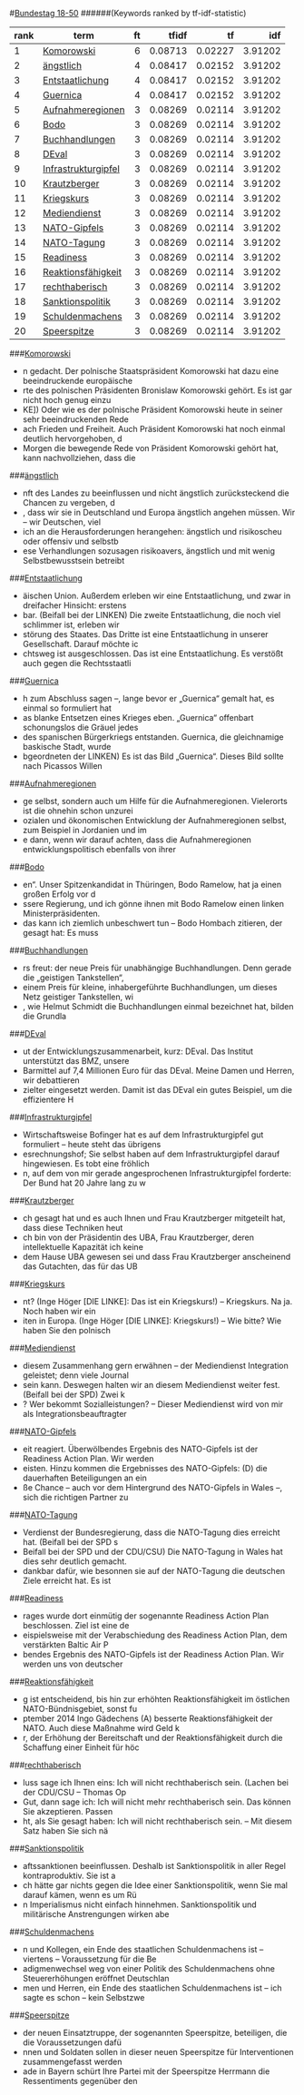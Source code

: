 #<a href='http://dip21.bundestag.de/dip21/btp/18/18050.pdf' target='x'>Bundestag 18-50</a> 
######(Keywords ranked by tf-idf-statistic) 

rank | term | ft | tfidf | tf | idf
--- | --- | ---: | ---: | ---: | ---:
1 | [Komorowski](#komorowski) | 6 | 0.08713 | 0.02227 | 3.91202
2 | [ängstlich](#ängstlich) | 4 | 0.08417 | 0.02152 | 3.91202
3 | [Entstaatlichung](#entstaatlichung) | 4 | 0.08417 | 0.02152 | 3.91202
4 | [Guernica](#guernica) | 4 | 0.08417 | 0.02152 | 3.91202
5 | [Aufnahmeregionen](#aufnahmeregionen) | 3 | 0.08269 | 0.02114 | 3.91202
6 | [Bodo](#bodo) | 3 | 0.08269 | 0.02114 | 3.91202
7 | [Buchhandlungen](#buchhandlungen) | 3 | 0.08269 | 0.02114 | 3.91202
8 | [DEval](#deval) | 3 | 0.08269 | 0.02114 | 3.91202
9 | [Infrastrukturgipfel](#infrastrukturgipfel) | 3 | 0.08269 | 0.02114 | 3.91202
10 | [Krautzberger](#krautzberger) | 3 | 0.08269 | 0.02114 | 3.91202
11 | [Kriegskurs](#kriegskurs) | 3 | 0.08269 | 0.02114 | 3.91202
12 | [Mediendienst](#mediendienst) | 3 | 0.08269 | 0.02114 | 3.91202
13 | [NATO-Gipfels](#nato-gipfels) | 3 | 0.08269 | 0.02114 | 3.91202
14 | [NATO-Tagung](#nato-tagung) | 3 | 0.08269 | 0.02114 | 3.91202
15 | [Readiness](#readiness) | 3 | 0.08269 | 0.02114 | 3.91202
16 | [Reaktionsfähigkeit](#reaktionsfähigkeit) | 3 | 0.08269 | 0.02114 | 3.91202
17 | [rechthaberisch](#rechthaberisch) | 3 | 0.08269 | 0.02114 | 3.91202
18 | [Sanktionspolitik](#sanktionspolitik) | 3 | 0.08269 | 0.02114 | 3.91202
19 | [Schuldenmachens](#schuldenmachens) | 3 | 0.08269 | 0.02114 | 3.91202
20 | [Speerspitze](#speerspitze) | 3 | 0.08269 | 0.02114 | 3.91202 

###[Komorowski](#bundestag-18-50)

* n gedacht. Der polnische Staatspräsident Komorowski hat dazu eine beeindruckende europäische 
* rte des polnischen Präsidenten Bronislaw Komorowski gehört. Es ist gar nicht hoch genug einzu
* KE]) Oder wie es der polnische Präsident Komorowski heute in seiner sehr beeindruckenden Rede
* ach Frieden und Freiheit. Auch Präsident Komorowski hat noch einmal deutlich hervorgehoben, d
*  Morgen die bewegende Rede von Präsident Komorowski gehört hat, kann nachvollziehen, dass die 

###[ängstlich](#bundestag-18-50)

* nft des Landes zu beeinflussen und nicht ängstlich zurücksteckend die Chancen zu vergeben, d
* , dass wir sie in Deutschland und Europa ängstlich angehen müssen. Wir – wir Deutschen, viel
* ich an die Herausforderungen herangehen: ängstlich und risikoscheu oder offensiv und selbstb
* ese Verhandlungen sozusagen risikoavers, ängstlich und mit wenig Selbstbewusstsein betreibt  

###[Entstaatlichung](#bundestag-18-50)

* äischen Union. Außerdem erleben wir eine Entstaatlichung, und zwar in dreifacher Hinsicht: erstens
* bar. (Beifall bei der LINKEN) Die zweite Entstaatlichung, die noch viel schlimmer ist, erleben wir
* störung des Staates. Das Dritte ist eine Entstaatlichung in unserer Gesellschaft. Darauf möchte ic
* chtsweg ist ausgeschlossen. Das ist eine Entstaatlichung. Es verstößt auch gegen die Rechtsstaatli 

###[Guernica](#bundestag-18-50)

* h zum Abschluss sagen –, lange bevor er „Guernica“ gemalt hat, es einmal so formuliert hat 
* as blanke Entsetzen eines Krieges eben. „Guernica“ offenbart schonungslos die Gräuel jedes 
*  des spanischen Bürgerkriegs entstanden. Guernica, die gleichnamige baskische Stadt, wurde 
* bgeordneten der LINKEN) Es ist das Bild „Guernica“. Dieses Bild sollte nach Picassos Willen 

###[Aufnahmeregionen](#bundestag-18-50)

* ge selbst, sondern auch um Hilfe für die Aufnahmeregionen. Vielerorts ist die ohnehin schon unzurei
* ozialen und ökonomischen Entwicklung der Aufnahmeregionen selbst, zum Beispiel in Jordanien und im 
* e dann, wenn wir darauf achten, dass die Aufnahmeregionen entwicklungspolitisch ebenfalls von ihrer 

###[Bodo](#bundestag-18-50)

* en“. Unser Spitzenkandidat in Thüringen, Bodo Ramelow, hat ja einen großen Erfolg vor d
* ssere Regierung, und ich gönne ihnen mit Bodo Ramelow einen linken Ministerpräsidenten.
*  das kann ich ziemlich unbeschwert tun – Bodo Hombach zitieren, der gesagt hat: Es muss 

###[Buchhandlungen](#bundestag-18-50)

* rs freut: der neue Preis für unabhängige Buchhandlungen. Denn gerade die „geistigen Tankstellen“,
*  einem Preis für kleine, inhabergeführte Buchhandlungen, um dieses Netz geistiger Tankstellen, wi
* , wie Helmut Schmidt die Buchhandlungen einmal bezeichnet hat, bilden die Grundla 

###[DEval](#bundestag-18-50)

* ut der Entwicklungszusammenarbeit, kurz: DEval. Das Institut unterstützt das BMZ, unsere
* Barmittel auf 7,4 Millionen Euro für das DEval. Meine Damen und Herren, wir debattieren 
* zielter eingesetzt werden. Damit ist das DEval ein gutes Beispiel, um die effizientere H 

###[Infrastrukturgipfel](#bundestag-18-50)

* Wirtschaftsweise Bofinger hat es auf dem Infrastrukturgipfel gut formuliert – heute steht das übrigens
* esrechnungshof; Sie selbst haben auf dem Infrastrukturgipfel darauf hingewiesen. Es tobt eine fröhlich
* n, auf dem von mir gerade angesprochenen Infrastrukturgipfel forderte: Der Bund hat 20 Jahre lang zu w 

###[Krautzberger](#bundestag-18-50)

* ch gesagt hat und es auch Ihnen und Frau Krautzberger mitgeteilt hat, dass diese Techniken heut
* ch bin von der Präsidentin des UBA, Frau Krautzberger, deren intellektuelle Kapazität ich keine
*  dem Hause UBA gewesen sei und dass Frau Krautzberger anscheinend das Gutachten, das für das UB 

###[Kriegskurs](#bundestag-18-50)

* nt? (Inge Höger [DIE LINKE]: Das ist ein Kriegskurs!) – Kriegskurs. Na ja. Noch haben wir ein
* iten in Europa. (Inge Höger [DIE LINKE]: Kriegskurs!) – Wie bitte? Wie haben Sie den polnisch 

###[Mediendienst](#bundestag-18-50)

*  diesem Zusammenhang gern erwähnen – der Mediendienst Integration geleistet; denn viele Journal
* sein kann. Deswegen halten wir an diesem Mediendienst weiter fest. (Beifall bei der SPD) Zwei k
* ? Wer bekommt Sozialleistungen? – Dieser Mediendienst wird von mir als Integrationsbeauftragter 

###[NATO-Gipfels](#bundestag-18-50)

* eit reagiert. Überwölbendes Ergebnis des NATO-Gipfels ist der Readiness Action Plan. Wir werden
* eisten. Hinzu kommen die Ergebnisses des NATO-Gipfels: (D) die dauerhaften Beteiligungen an ein
* ße Chance – auch vor dem Hintergrund des NATO-Gipfels in Wales –, sich die richtigen Partner zu 

###[NATO-Tagung](#bundestag-18-50)

*  Verdienst der Bundesregierung, dass die NATO-Tagung dies erreicht hat. (Beifall bei der SPD s
* Beifall bei der SPD und der CDU/CSU) Die NATO-Tagung in Wales hat dies sehr deutlich gemacht. 
*  dankbar dafür, wie besonnen sie auf der NATO-Tagung die deutschen Ziele erreicht hat. Es ist  

###[Readiness](#bundestag-18-50)

* rages wurde dort einmütig der sogenannte Readiness Action Plan beschlossen. Ziel ist eine de
* eispielsweise mit der Verabschiedung des Readiness Action Plan, dem verstärkten Baltic Air P
* bendes Ergebnis des NATO-Gipfels ist der Readiness Action Plan. Wir werden uns von deutscher 

###[Reaktionsfähigkeit](#bundestag-18-50)

* g ist entscheidend, bis hin zur erhöhten Reaktionsfähigkeit im östlichen NATO-Bündnisgebiet, sonst fu
* ptember 2014 Ingo Gädechens (A) besserte Reaktionsfähigkeit der NATO. Auch diese Maßnahme wird Geld k
* r, der Erhöhung der Bereitschaft und der Reaktionsfähigkeit durch die Schaffung einer Einheit für höc 

###[rechthaberisch](#bundestag-18-50)

* luss sage ich Ihnen eins: Ich will nicht rechthaberisch sein. (Lachen bei der CDU/CSU – Thomas Op
*  Gut, dann sage ich: Ich will nicht mehr rechthaberisch sein. Das können Sie akzeptieren. Passen 
* ht, als Sie gesagt haben: Ich will nicht rechthaberisch sein. – Mit diesem Satz haben Sie sich nä 

###[Sanktionspolitik](#bundestag-18-50)

* aftssanktionen beeinflussen. Deshalb ist Sanktionspolitik in aller Regel kontraproduktiv. Sie ist a
* ch hätte gar nichts gegen die Idee einer Sanktionspolitik, wenn Sie mal darauf kämen, wenn es um Rü
* n Imperialismus nicht einfach hinnehmen. Sanktionspolitik und militärische Anstrengungen wirken abe 

###[Schuldenmachens](#bundestag-18-50)

* n und Kollegen, ein Ende des staatlichen Schuldenmachens ist – viertens – Voraussetzung für die Be
* adigmenwechsel weg von einer Politik des Schuldenmachens ohne Steuererhöhungen eröffnet Deutschlan
* men und Herren, ein Ende des staatlichen Schuldenmachens ist – ich sagte es schon – kein Selbstzwe 

###[Speerspitze](#bundestag-18-50)

* der neuen Einsatztruppe, der sogenannten Speerspitze, beteiligen, die die Voraussetzungen dafü
* nnen und Soldaten sollen in dieser neuen Speerspitze für Interventionen zusammengefasst werden
* ade in Bayern schürt Ihre Partei mit der Speerspitze Herrmann die Ressentiments gegenüber den  

